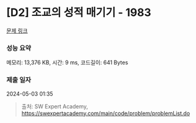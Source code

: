# [D2] 조교의 성적 매기기 - 1983 

[문제 링크](https://swexpertacademy.com/main/code/problem/problemDetail.do?contestProbId=AV5PwGK6AcIDFAUq) 

### 성능 요약

메모리: 13,376 KB, 시간: 9 ms, 코드길이: 641 Bytes

### 제출 일자

2024-05-03 01:35



> 출처: SW Expert Academy, https://swexpertacademy.com/main/code/problem/problemList.do